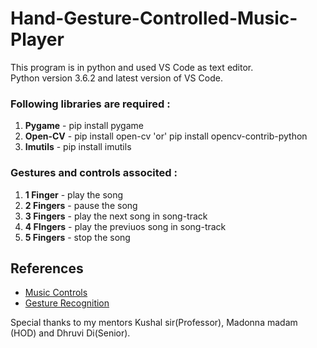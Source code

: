 # Hand-Gesture-Controlled-Music-Player
This program is in python and used VS Code as text editor.</br>
Python version 3.6.2 and latest version of VS Code.</br>
### Following libraries are required : </br>
<ol>
  <li><strong>Pygame</strong> - pip install pygame</li>
  <li><strong>Open-CV</strong> - pip install open-cv 'or' pip install opencv-contrib-python</li>
  <li><strong>Imutils</strong> - pip install imutils</li>
</ol>

### Gestures and controls associted :</br>
<ol>
  <li><strong>1 Finger</strong> - play the song</li>
  <li><strong>2 Fingers</strong> - pause the song</li>
  <li><strong>3 Fingers</strong> - play the next song in song-track</li>
  <li><strong>4 FIngers</strong> - play the previuos song in song-track</li>
  <li><strong>5 Fingers</strong> - stop the song</li>
</ol>

## References
<ul>
  <li><a href="https://www.studytonight.com/tkinter/music-player-application-using-tkinter">Music Controls</a></li>
  <li><a href="https://gogul.dev/software/hand-gesture-recognition-p2">Gesture Recognition</a></li>
</ul>

Special thanks to my mentors Kushal sir(Professor), Madonna madam (HOD) and Dhruvi Di(Senior).
